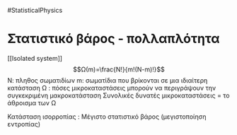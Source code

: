 #StatisticalPhysics 

# Στατιστικό βάρος - πολλαπλότητα
[[Isolated system]]
$$Ω(m)=\frac{N!}{m!(N-m)!}$$
Ν: πληθος σωματιδίων
m: σωματίδια που βρίκονται σε μια ιδιαίτερη κατάσταση
Ω : πόσες μικροκαταστάσεις μπορούν να περιγράψουν την συγκεκριμένη μακροκατάσταση
Συνολικές δυνατές μικροκαταστάσεις = το άθροισμα των Ω

Κατάσταση ισορροπίας : Μέγιστο στατιστικό βάρος (μεγιστοποίηση εντροπίας)

